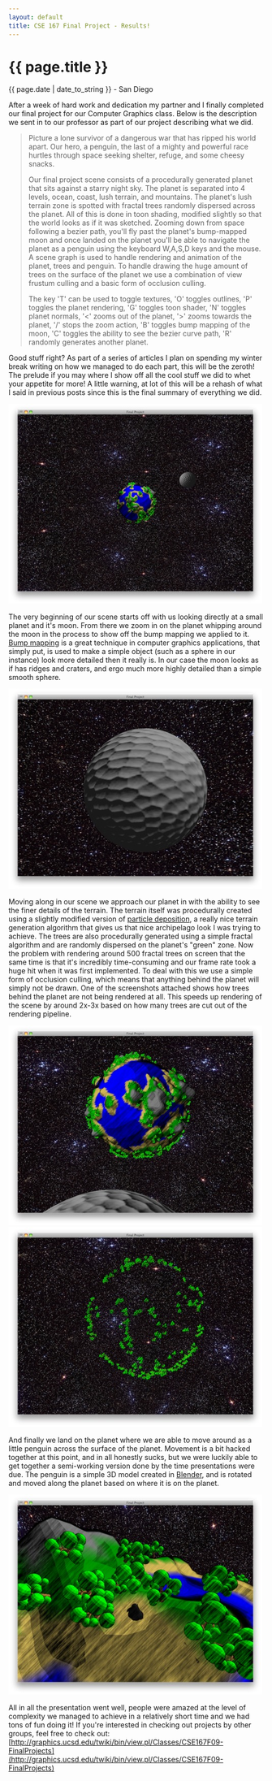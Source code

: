 ```yaml
---
layout: default
title: CSE 167 Final Project - Results!
---
```


{{ page.title }}
================
<p class='meta'>{{ page.date | date_to_string }} - San Diego</p>

After a week of hard work and dedication my partner and I finally completed our final project for our Computer Graphics class. Below is the description we sent in to our professor as part of our project describing what we did.

> Picture a lone survivor of a dangerous war that has ripped his world apart. Our hero, a penguin, 
> the last of a mighty and powerful race hurtles through space seeking shelter, refuge, and some cheesy snacks.
>
> Our final project scene consists of a procedurally generated planet that sits against a starry night sky. 
> The planet is separated into 4 levels, ocean, coast, lush terrain, and mountains. 
> The planet's lush terrain zone is spotted with fractal trees randomly dispersed across the planet. 
> All of this is done in toon shading, modified slightly so that the world looks as if it was sketched. 
> Zooming down from space following a bezier path, you'll fly past the planet's bump-mapped moon and 
> once landed on the planet you'll be able to navigate the planet as a penguin using the keyboard 
> W,A,S,D keys and the mouse. A scene graph is used to handle rendering and animation of the planet, 
> trees and penguin. To handle drawing the huge amount of trees on the surface of the planet 
> we use a combination of view frustum culling and a basic form of occlusion culling. 
>
> The key 'T' can be used to toggle textures, 'O' toggles outlines, 'P' toggles the planet rendering,
> 'G' toggles toon shader, 'N' toggles planet normals, '<' zooms out of the planet, '>'
> zooms towards the planet, '/' stops the zoom action, 'B' toggles bump mapping of the moon,
> 'C' toggles the ability to see the bezier curve path, 'R' randomly generates another planet.

Good stuff right? As part of a series of articles I plan on spending my winter break writing on how we managed to do each part, this will be the zeroth! The prelude if you may where I show off all the cool stuff we did to whet your appetite for more! A little warning, at lot of this will be a rehash of what I said in previous posts since this is the final summary of everything we did.

![](/static/img/CSE167/8612367-0-hurtling.png.scaled.500.jpg)

The very beginning of our scene starts off with us looking directly at a small planet and it's moon. From there we zoom in on the planet whipping around the moon in the process to show off the bump mapping we applied to it. [Bump mapping](http://en.wikipedia.org/wiki/Bump_mapping) is a great technique in computer graphics applications, that simply put, is used to make a simple object (such as a sphere in our instance) look more detailed then it really is. In our case the moon looks as if has ridges and craters, and ergo much more highly detailed than a simple smooth sphere.

![](/static/img/CSE167/8612367-0-Screen_shot_2009-12-11_at_2.53.png.scaled.500.jpg)

Moving along in our scene we approach our planet in with the ability to see the finer details of the terrain. The terrain itself was procedurally created using a slightly modified version of [particle deposition](http://www.lighthouse3d.com/opengl/terrain/index.php3?particle), a really nice terrain generation algorithm that gives us that nice archipelago look I was trying to achieve. The trees are also procedurally generated using a simple fractal algorithm and are randomly dispersed on the planet's "green" zone. Now the problem with rendering around 500 fractal trees on screen that the same time is that it's incredibly time-consuming and our frame rate took a huge hit when it was first implemented. To deal with this we use a simple form of occlusion culling, which means that anything behind the planet will simply not be drawn. One of the screenshots attached shows how trees behind the planet are not being rendered at all. This speeds up rendering of the scene by around 2x-3x based on how many trees are cut out of the rendering pipeline.

![](/static/img/CSE167/8612367-0-Screen_shot_2009-12-11_at_2.54.png.scaled.500.jpg)
![](/static/img/CSE167/8612367-0-0Screen_shot_2009-12-11_at_2.54.png.scaled.500.jpg)

And finally we land on the planet where we are able to move around as a little penguin across the surface of the planet. Movement is a bit hacked together at this point, and in all honestly sucks, but we were luckily able to get together a semi-working version done by the time presentations were due. The penguin is a simple 3D model created in [Blender](http://www.blender.org), and is rotated and moved along the planet based on where it is on the planet.

![](/static/img/CSE167/8612367-0-Screen_shot_2009-12-11_at_2.56.png.scaled.500.jpg)

All in all the presentation went well, people were amazed at the level of complexity we managed to achieve in a relatively short time and we had tons of fun doing it! If you're interested in checking out projects by other groups, feel free to check out: [http://graphics.ucsd.edu/twiki/bin/view.pl/Classes/CSE167F09-FinalProjects](http://graphics.ucsd.edu/twiki/bin/view.pl/Classes/CSE167F09-FinalProjects)
